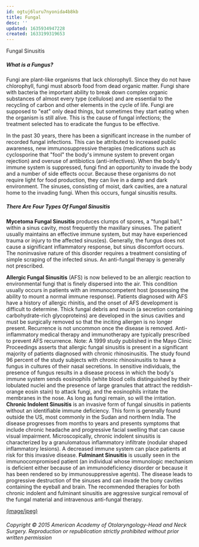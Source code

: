```yaml
---
id: ogtuj6luru7nyonida4b8kb
title: Fungal
desc: ''
updated: 1635934947228
created: 1633199319653
---
```


Fungal Sinusitis

##### What is a Fungus?

Fungi are plant-like organisms that lack chlorophyll. Since they do not have chlorophyll, fungi must absorb food from dead organic matter. Fungi share with bacteria the important ability to break down complex organic substances of almost every type (cellulose) and are essential to the recycling of carbon and other elements in the cycle of life. Fungi are supposed to "eat" only dead things, but sometimes they start eating when the organism is still alive. This is the cause of fungal infections; the treatment selected has to eradicate the fungus to be effective.

In the past 30 years, there has been a significant increase in the number of recorded fungal infections. This can be attributed to increased public awareness, new immunosuppressive therapies (medications such as cyclosporine that "fool" the body's immune system to prevent organ rejection) and overuse of antibiotics (anti-infectives).
When the body's immune system is suppressed, fungi find an opportunity to invade the body and a number of side effects occur. Because these organisms do not require light for food production, they can live in a damp and dark environment. The sinuses, consisting of moist, dark cavities, are a natural home to the invading fungi. When this occurs, fungal sinusitis results.

##### There Are Four Types Of Fungal Sinusitis

**Mycetoma Fungal Sinusitis** produces clumps of spores, a "fungal ball," within a sinus cavity, most frequently the maxillary sinuses. The patient usually maintains an effective immune system, but may have experienced trauma or injury to the affected sinus(es). Generally, the fungus does not cause a significant inflammatory response, but sinus discomfort occurs. The noninvasive nature of this disorder requires a treatment consisting of simple scraping of the infected sinus. An anti-fungal therapy is generally not prescribed.

**Allergic Fungal Sinusitis** (AFS) is now believed to be an allergic reaction to environmental fungi that is finely dispersed into the air. This condition usually occurs in patients with an immunocompetent host (possessing the ability to mount a normal immune response). Patients diagnosed with AFS have a history of allergic rhinitis, and the onset of AFS development is difficult to determine. Thick fungal debris and mucin (a secretion containing carbohydrate-rich glycoproteins) are developed in the sinus cavities and must be surgically removed so that the inciting allergen is no longer present. Recurrence is not uncommon once the disease is removed. Anti-inflammatory medical therapy and immunotherapy are typically prescribed to prevent AFS recurrence.
Note: A 1999 study published in the Mayo Clinic Proceedings asserts that allergic fungal sinusitis is present in a significant majority of patients diagnosed with chronic rhinosinusitis. The study found 96 percent of the study subjects with chronic rhinosinusitis to have a fungus in cultures of their nasal secretions. In sensitive individuals, the presence of fungus results in a disease process in which the body's immune system sends eosinophils (white blood cells distinguished by their lobulated nuclei and the presence of large granules that attract the reddish-orange eosin stain) to attack fungi, and the eosinophils irritate the membranes in the nose. As long as fungi remain, so will the irritation.
**Chronic Indolent Sinusitis** is an invasive form of fungal sinusitis in patients without an identifiable immune deficiency. This form is generally found outside the US, most commonly in the Sudan and northern India. The disease progresses from months to years and presents symptoms that include chronic headache and progressive facial swelling that can cause visual impairment. Microscopically, chronic indolent sinusitis is characterized by a granulomatous inflammatory infiltrate (nodular shaped inflammatory lesions). A decreased immune system can place patients at risk for this invasive disease.
**Fulminant Sinusitis** is usually seen in the immunocompromised patient (an individual whose immunologic mechanism is deficient either because of an immunodeficiency disorder or because it has been rendered so by immunosuppressive agents). The disease leads to progressive destruction of the sinuses and can invade the bony cavities containing the eyeball and brain.
The recommended therapies for both chronic indolent and fulminant sinusitis are aggressive surgical removal of the fungal material and intravenous anti-fungal therapy.

[(image/jpeg)](http://www.entnet.org/content/find-ent)

###### Copyright © 2015 American Academy of Otolaryngology-Head and Neck Surgery. Reproduction or republication strictly prohibited without prior written permission
